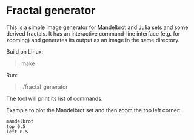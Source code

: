 # Fractal generator

This is a simple image generator for Mandelbrot and Julia sets and some derived fractals. It has an interactive command-line interface (e.g. for zooming) and generates its output as an image in the same directory.

Build on Linux:

> make

Run:

> ./fractal_generator

The tool will print its list of commands.

Example to plot the Mandelbrot set and then zoom the top left corner:

```
mandelbrot
top 0.5
left 0.5
```

